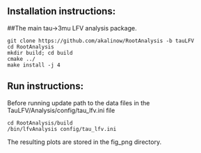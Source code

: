 ## Installation instructions:
##The main tau->3mu LFV analysis package.

``` 
git clone https://github.com/akalinow/RootAnalysis -b tauLFV
cd RootAnalysis
mkdir build; cd build
cmake ../
make install -j 4
```
## Run instructions:
Before running update path to the data files in the TauLFV/Analysis/config/tau_lfv.ini file

```
cd RootAnalysis/build
/bin/lfvAnalysis config/tau_lfv.ini
```

The resulting plots are stored in the fig_png directory.

